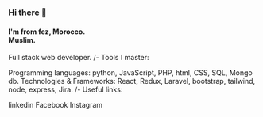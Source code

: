 ### Hi there 👋

<h4> I'm from fez, Morocco. <br>Muslim.</h1>
Full stack web developer.
/- Tools I master:

Programming languages: python, JavaScript, PHP, html, CSS, SQL, Mongo db.
Technologies & Frameworks: React, Redux, Laravel, bootstrap, tailwind, node, express, Jira.
/- Useful links:

linkedin
Facebook
Instagram
<!--
**s-marsi/s-marsi** is a ✨ _special_ ✨ repository because its `README.md` (this file) appears on your GitHub profile.

Here are some ideas to get you started:

- 🔭 I’m currently working on ...
- 🌱 I’m currently learning ...
- 👯 I’m looking to collaborate on ...
- 🤔 I’m looking for help with ...
- 💬 Ask me about ...
- 📫 How to reach me: ...
- 😄 Pronouns: ...
- ⚡ Fun fact: ...
-->
